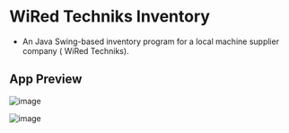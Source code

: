 # WiRed Techniks Inventory
- An Java Swing-based inventory program for a local machine supplier company ( WiRed Techniks).

## App Preview

![image](https://user-images.githubusercontent.com/72920953/159147600-812ed8fe-035d-4644-a2ae-4ae4eeb7db3d.png)

![image](https://user-images.githubusercontent.com/72920953/159147607-b0b1cb8f-d123-485f-8161-1479fbbedc8b.png)

